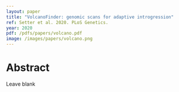 ```yaml
---
layout: paper
title: "VolcanoFinder: genomic scans for adaptive introgression"
ref: Setter et al. 2020. PLoS Genetics.
year: 2020
pdf: /pdfs/papers/volcano.pdf
image: /images/papers/volcano.png
---
```


# Abstract

Leave blank